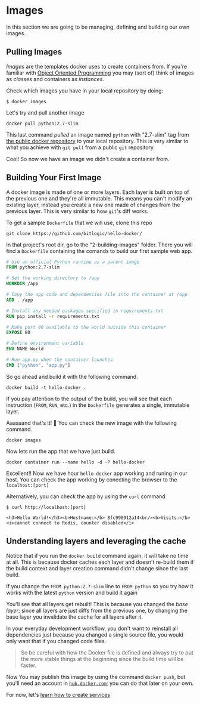 # Images

In this section we are going to be managing, defining and building our own images.

## Pulling Images

_Images_ are the templates docker uses to create containers from. If you're familiar with [Object Oriented Programming](https://en.wikipedia.org/wiki/Object-oriented_programming) you may (sort of) think of images as _classes_ and containers as _instances_.

Check which images you have in your local repository by doing:

```
$ docker images
```

Let's try and pull another image

```
docker pull python:2.7-slim
```

This last command _pulled_ an image named `python` with "2.7-slim" tag from [the public docker repository](https://hub.docker.com) to your local repository. This is very similar to what you achieve with `git pull` from a public `git` repository.

Cool! So now we have an image we didn't create a container from.


## Building Your First Image

A docker image is made of one or more layers. Each layer is built on top of the previous one and they're all immutable. This means you can't modify an existing layer, instead you create a new one made of changes from the previous layer. This is very similar to how `git`'s diff works.

To get a sample `Dockerfile` that we will use, clone this repo 
```
git clone https://github.com/bitlogic/hello-docker/

``` 

In that project's root dir, go to the "2-building-images" folder. There you will find  a `Dockerfile` containing the comands to build our first sample web app.


```Dockerfile
# Use an official Python runtime as a parent image
FROM python:2.7-slim

# Set the working directory to /app
WORKDIR /app

# Copy the app code and dependencies file into the container at /app
ADD . /app

# Install any needed packages specified in requirements.txt
RUN pip install -r requirements.txt

# Make port 80 available to the world outside this container
EXPOSE 80

# Define environment variable
ENV NAME World

# Run app.py when the container launches
CMD ["python", "app.py"]
```

 So go ahead and build it with the following command.

```
docker build -t hello-docker .
```

If you pay attention to the output of the build, you will see that each instruction (`FROM`, `RUN`, etc.) in the `Dockerfile` generates a single, immutable layer.


Aaaaaand that's it! 🐳 You can check the new image with the following command.

```
docker images
```

Now lets run the app that we have just build.

```
docker container run --name hello -d -P hello-docker 
```

Excellent!! Now we have hour `hello-docker` app working and runing in our host.
You can check the app working by conecting the browser to the `localhost:[port]`


Alternatively, you can check the app by using the `curl` command

``` 
$ curl http://localhost:[port]

<h3>Hello World!</h3><b>Hostname:</b> 8fc990912a14<br/><b>Visits:</b> <i>cannot connect to Redis, counter disabled</i>
```

## Understanding layers and leveraging the cache

Notice that if you run the `docker build` command again, it will take no time at all. This is because docker caches each layer and doesn't re-build them if the build context and layer creation command didn't change since the last build.

If you change the `FROM python:2.7-slim` line to `FROM python` so you try how it works with the latest `python` version and build it again

You'll see that all layers get rebuilt! This is because you changed the _base layer_; since all layers are just diffs from the previous one, by changing the base layer you invalidate the cache for all layers after it.

In your everyday development workflow, you don't want to reinstall all dependencies just because you changed a single source file, you would only want that if you changed code files.

> So be careful with how the Docker file is defined and always try to put the more stable things at the beginning since the build time will be faster.


Now You may publish this image by using the command `docker push`, but you'll need an account in [`hub.docker.com`](https://hub.docker.com); you can do that later on your own. 

For now, let's [learn how to create services](https://github.com/bitlogic/hello-docker/tree/master/3-running-services)
